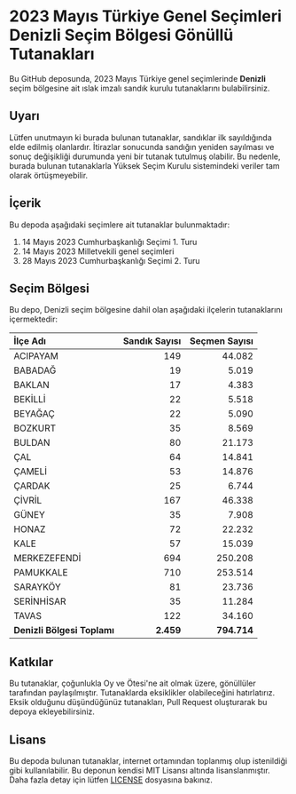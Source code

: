 # 2023 Mayıs Türkiye Genel Seçimleri Denizli Seçim Bölgesi Gönüllü Tutanakları

Bu GitHub deposunda, 2023 Mayıs Türkiye genel seçimlerinde **Denizli** seçim bölgesine ait ıslak imzalı sandık kurulu tutanaklarını bulabilirsiniz.

## Uyarı

Lütfen unutmayın ki burada bulunan tutanaklar, sandıklar ilk sayıldığında elde edilmiş olanlardır. İtirazlar sonucunda sandığın yeniden sayılması ve sonuç değişikliği durumunda yeni bir tutanak tutulmuş olabilir. Bu nedenle, burada bulunan tutanaklarla Yüksek Seçim Kurulu sistemindeki veriler tam olarak örtüşmeyebilir.

## İçerik

Bu depoda aşağıdaki seçimlere ait tutanaklar bulunmaktadır:

1. 14 Mayıs 2023 Cumhurbaşkanlığı Seçimi 1. Turu
2. 14 Mayıs 2023 Milletvekili genel seçimleri
3. 28 Mayıs 2023 Cumhurbaşkanlığı Seçimi 2. Turu

## Seçim Bölgesi

Bu depo, Denizli seçim bölgesine dahil olan aşağıdaki ilçelerin tutanaklarını içermektedir:

| İlçe Adı | Sandık Sayısı | Seçmen Sayısı |
| :------- | ------------: | ------------: |
 | ACIPAYAM  |          149  |       44.082  | 
 | BABADAĞ  |           19  |        5.019  | 
 | BAKLAN  |           17  |        4.383  | 
 | BEKİLLİ  |           22  |        5.518  | 
 | BEYAĞAÇ  |           22  |        5.090  | 
 | BOZKURT  |           35  |        8.569  | 
 | BULDAN  |           80  |       21.173  | 
 | ÇAL  |           64  |       14.841  | 
 | ÇAMELİ  |           53  |       14.876  | 
 | ÇARDAK  |           25  |        6.744  | 
 | ÇİVRİL  |          167  |       46.338  | 
 | GÜNEY  |           35  |        7.908  | 
 | HONAZ  |           72  |       22.232  | 
 | KALE  |           57  |       15.039  | 
 | MERKEZEFENDİ  |          694  |      250.208  | 
 | PAMUKKALE  |          710  |      253.514  | 
 | SARAYKÖY  |           81  |       23.736  | 
 | SERİNHİSAR  |           35  |       11.284  | 
 | TAVAS  |          122  |       34.160  |
| **Denizli Bölgesi Toplamı**  |  **2.459**  |  **794.714**  |

## Katkılar

Bu tutanaklar, çoğunlukla Oy ve Ötesi'ne ait olmak üzere, gönüllüler tarafından paylaşılmıştır. Tutanaklarda eksiklikler olabileceğini hatırlatırız. Eksik olduğunu düşündüğünüz tutanakları, Pull Request oluşturarak bu depoya ekleyebilirsiniz.

## Lisans

Bu depoda bulunan tutanaklar, internet ortamından toplanmış olup istenildiği gibi kullanılabilir.
Bu deponun kendisi MIT Lisansı altında lisanslanmıştır. Daha fazla detay için lütfen [LICENSE](LICENSE) dosyasına bakınız.
